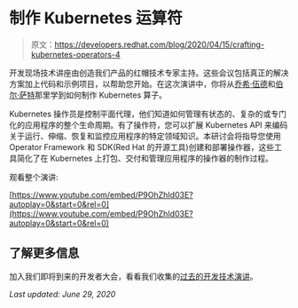 # 制作 Kubernetes 运算符

> 原文：<https://developers.redhat.com/blog/2020/04/15/crafting-kubernetes-operators-4>

开发现场技术讲座由创造我们产品的红帽技术专家主持。这些会议包括真正的解决方案加上代码和示例项目，以帮助您开始。在这次演讲中，你将从[乔希·伍德](https://developers.redhat.com/blog/author/joswood/)和[伯尔·萨特](https://developers.redhat.com/blog/author/burrsutter/)那里学到如何制作 Kubernetes 算子。

Kubernetes 操作员是控制平面代理，他们知道如何管理有状态的、复杂的或专门化的应用程序的整个生命周期。有了操作符，您可以扩展 Kubernetes API 来编码关于运行、伸缩、恢复和监控应用程序的特定领域知识。本研讨会将指导您使用 Operator Framework 和 SDK(Red Hat 的开源工具)创建和部署操作器，这些工具简化了在 Kubernetes 上打包、交付和管理应用程序的操作器的制作过程。

观看整个演讲:

[https://www.youtube.com/embed/P9OhZhId03E?autoplay=0&start=0&rel=0](https://www.youtube.com/embed/P9OhZhId03E?autoplay=0&start=0&rel=0)

## 了解更多信息

加入我们即将到来的开发者大会，看看我们收集的[过去的开发技术演讲](https://developers.redhat.com/devnation/?page=0)。

*Last updated: June 29, 2020*
